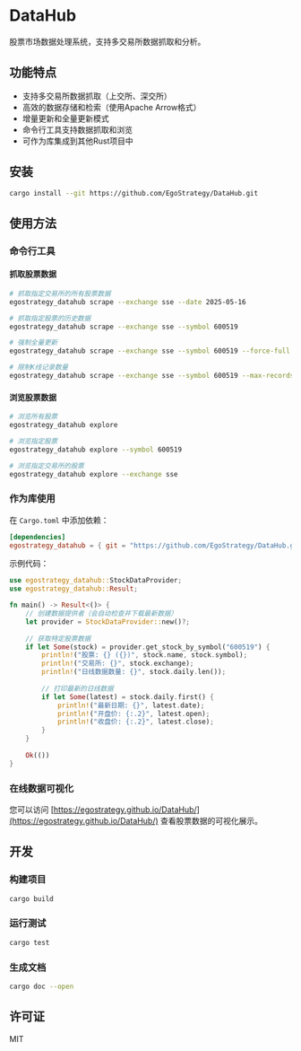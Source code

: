 # DataHub

股票市场数据处理系统，支持多交易所数据抓取和分析。

## 功能特点

- 支持多交易所数据抓取（上交所、深交所）
- 高效的数据存储和检索（使用Apache Arrow格式）
- 增量更新和全量更新模式
- 命令行工具支持数据抓取和浏览
- 可作为库集成到其他Rust项目中

## 安装

```bash
cargo install --git https://github.com/EgoStrategy/DataHub.git
```

## 使用方法

### 命令行工具

#### 抓取股票数据

```bash
# 抓取指定交易所的所有股票数据
egostrategy_datahub scrape --exchange sse --date 2025-05-16

# 抓取指定股票的历史数据
egostrategy_datahub scrape --exchange sse --symbol 600519

# 强制全量更新
egostrategy_datahub scrape --exchange sse --symbol 600519 --force-full

# 限制K线记录数量
egostrategy_datahub scrape --exchange sse --symbol 600519 --max-records 100
```

#### 浏览股票数据

```bash
# 浏览所有股票
egostrategy_datahub explore

# 浏览指定股票
egostrategy_datahub explore --symbol 600519

# 浏览指定交易所的股票
egostrategy_datahub explore --exchange sse
```

### 作为库使用

在 `Cargo.toml` 中添加依赖：

```toml
[dependencies]
egostrategy_datahub = { git = "https://github.com/EgoStrategy/DataHub.git" }
```

示例代码：

```rust
use egostrategy_datahub::StockDataProvider;
use egostrategy_datahub::Result;

fn main() -> Result<()> {
    // 创建数据提供者（会自动检查并下载最新数据）
    let provider = StockDataProvider::new()?;
    
    // 获取特定股票数据
    if let Some(stock) = provider.get_stock_by_symbol("600519") {
        println!("股票: {} ({})", stock.name, stock.symbol);
        println!("交易所: {}", stock.exchange);
        println!("日线数据数量: {}", stock.daily.len());
        
        // 打印最新的日线数据
        if let Some(latest) = stock.daily.first() {
            println!("最新日期: {}", latest.date);
            println!("开盘价: {:.2}", latest.open);
            println!("收盘价: {:.2}", latest.close);
        }
    }
    
    Ok(())
}
```

### 在线数据可视化

您可以访问 [https://egostrategy.github.io/DataHub/](https://egostrategy.github.io/DataHub/) 查看股票数据的可视化展示。

## 开发

### 构建项目

```bash
cargo build
```

### 运行测试

```bash
cargo test
```

### 生成文档

```bash
cargo doc --open
```

## 许可证

MIT
